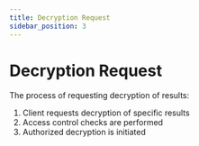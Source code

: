 ```yaml
---
title: Decryption Request
sidebar_position: 3
---
```


# Decryption Request

The process of requesting decryption of results:

1. Client requests decryption of specific results
2. Access control checks are performed
3. Authorized decryption is initiated 